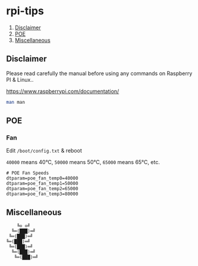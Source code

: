 # rpi-tips

1. [Disclaimer](#disclaimer)
1. [POE](#poe)
1. [Miscellaneous](#miscellaneous)

## Disclaimer

Please read carefully the manual before using any commands on Raspberry PI & Linux..

https://www.raspberrypi.com/documentation/

```bash
man man
```

## POE

### Fan

Edit `/boot/config.txt` & reboot

`40000` means 40°C, `50000` means 50°C, `65000` means 65°C, etc.

```
# POE Fan Speeds
dtparam=poe_fan_temp0=40000
dtparam=poe_fan_temp1=50000
dtparam=poe_fan_temp2=65000
dtparam=poe_fan_temp3=80000
```

## Miscellaneous

```
    ╚⊙ ⊙╝
  ╚═(███)═╝
 ╚═(███)═╝
╚═(███)═╝
 ╚═(███)═╝
  ╚═(███)═╝
   ╚═(███)═╝
```
